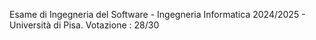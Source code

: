 Esame di Ingegneria del Software - Ingegneria Informatica 2024/2025 - Università di Pisa. Votazione : 28/30
